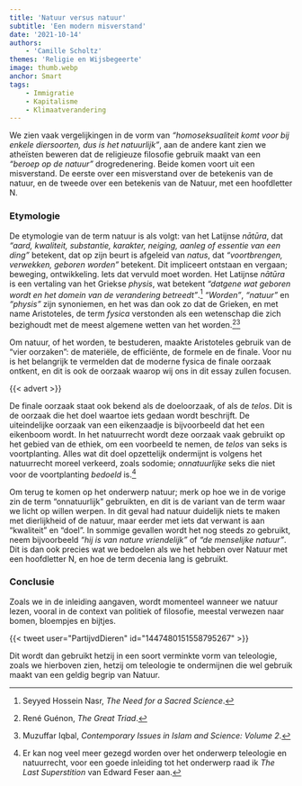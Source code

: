 ```yaml
---
title: 'Natuur versus natuur'
subtitle: 'Een modern misverstand'
date: '2021-10-14'
authors:
    - 'Camille Scholtz'
themes: 'Religie en Wijsbegeerte'
image: thumb.webp
anchor: Smart
tags:
    - Immigratie
    - Kapitalisme
    - Klimaatverandering
---
```


We zien vaak vergelijkingen in de vorm van _“homoseksualiteit komt voor bij enkele diersoorten, dus is het natuurlijk”_, aan de andere kant zien we atheïsten beweren dat de religieuze filosofie gebruik maakt van een _“beroep op de natuur”_ drogredenering. Beide komen voort uit een misverstand. De eerste over een misverstand over de betekenis van de natuur, en de tweede over een betekenis van de Natuur, met een hoofdletter N.

### Etymologie

De etymologie van de term natuur is als volgt: van het Latijnse _nātūra_, dat _“aard, kwaliteit, substantie, karakter, neiging, aanleg of essentie van een ding”_ betekent, dat op zijn beurt is afgeleid van _natus_, dat _“voortbrengen, verwekken, geboren worden”_ betekent. Dit impliceert ontstaan en vergaan; beweging, ontwikkeling. Iets dat vervuld moet worden. Het Latijnse _nātūra_ is een vertaling van het Griekse _physis_, wat betekent _“datgene wat geboren wordt en het domein van de verandering betreedt”_.[^1] _“Worden”_, _“natuur”_ en _“physis”_ zijn synoniemen, en het was dan ook zo dat de Grieken, en met name Aristoteles, de term _fysica_ verstonden als een wetenschap die zich bezighoudt met de meest algemene wetten van het worden.[^2][^3]

Om natuur, of het worden, te bestuderen, maakte Aristoteles gebruik van de “vier oorzaken”: de materiële, de efficiënte, de formele en de finale. Voor nu is het belangrijk te vermelden dat de moderne fysica de finale oorzaak ontkent, en dit is ook de oorzaak waarop wij ons in dit essay zullen focusen.

{{< advert >}}

De finale oorzaak staat ook bekend als de doeloorzaak, of als de _telos_. Dit is de oorzaak die het doel waartoe iets gedaan wordt beschrijft. De uiteindelijke oorzaak van een eikenzaadje is bijvoorbeeld dat het een eikenboom wordt. In het natuurrecht wordt deze oorzaak vaak gebruikt op het gebied van de ethiek, om een voorbeeld te nemen, de _telos_ van seks is voortplanting. Alles wat dit doel opzettelijk ondermijnt is volgens het natuurrecht moreel verkeerd, zoals sodomie; _onnatuurlijke_ seks die niet voor de voortplanting _bedoeld_ is.[^4]

Om terug te komen op het onderwerp natuur; merk op hoe we in de vorige zin de term “onnatuurlijk” gebruikten, en dit is de variant van de term waar we licht op willen werpen. In dit geval had natuur duidelijk niets te maken met dierlijkheid of de natuur, maar eerder met iets dat verwant is aan “kwaliteit” en “doel”. In sommige gevallen wordt het nog steeds zo gebruikt, neem bijvoorbeeld _“hij is van nature vriendelijk”_ of _“de menselijke natuur”_. Dit is dan ook precies wat we bedoelen als we het hebben over Natuur met een hoofdletter N, en hoe de term decenia lang is gebruikt.


### Conclusie

Zoals we in de inleiding aangaven, wordt momenteel wanneer we natuur lezen, vooral in de context van politiek of filosofie, meestal verwezen naar bomen, bloempjes en bijtjes.

{{< tweet user="PartijvdDieren" id="1447480151558795267" >}}

Dit wordt dan gebruikt hetzij in een soort verminkte vorm van teleologie, zoals we hierboven zien, hetzij om teleologie te ondermijnen die wel gebruik maakt van een geldig begrip van Natuur.


[^1]: Seyyed Hossein Nasr, _The Need for a Sacred Science_.
[^2]: René Guénon, _The Great Triad_.
[^3]: Muzuffar Iqbal, _Contemporary Issues in Islam and Science: Volume 2_.
[^4]: Er kan nog veel meer gezegd worden over het onderwerp teleologie en natuurrecht, voor een goede inleiding tot het onderwerp raad ik _The Last Superstition_ van Edward Feser aan.
